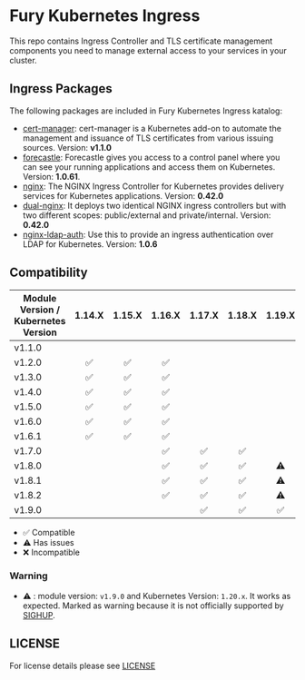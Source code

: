 # Fury Kubernetes Ingress

This repo contains Ingress Controller and TLS certificate management components you need to manage external access to
your services in your cluster.

## Ingress Packages

The following packages are included in Fury Kubernetes Ingress katalog:

- [cert-manager](katalog/cert-manager): cert-manager is a Kubernetes
add-on to automate the management and issuance of TLS certificates
from various issuing sources. Version: **v1.1.0**
- [forecastle](katalog/forecastle): Forecastle gives you access to a control
panel where you can see your running applications and access them
on Kubernetes. Version: **1.0.61**.
- [nginx](katalog/nginx): The NGINX Ingress Controller for Kubernetes
provides delivery services for Kubernetes applications. Version: **0.42.0**
- [dual-nginx](katalog/dual-nginx): It deploys two identical NGINX ingress controllers
but with two different scopes: public/external and private/internal. Version: **0.42.0**
- [nginx-ldap-auth](katalog/nginx-ldap-auth): Use this to provide an ingress authentication over LDAP for
Kubernetes. Version: **1.0.6**


## Compatibility

| Module Version / Kubernetes Version | 1.14.X             | 1.15.X             | 1.16.X             | 1.17.X             | 1.18.X             | 1.19.X             | 1.20.X             |
|-------------------------------------|:------------------:|:------------------:|:------------------:|:------------------:|:------------------:|:------------------:|:------------------:|
| v1.1.0                              |                    |                    |                    |                    |                    |                    |                    |
| v1.2.0                              | :white_check_mark: | :white_check_mark: | :white_check_mark: |                    |                    |                    |                    |
| v1.3.0                              | :white_check_mark: | :white_check_mark: | :white_check_mark: |                    |                    |                    |                    |
| v1.4.0                              | :white_check_mark: | :white_check_mark: | :white_check_mark: |                    |                    |                    |                    |
| v1.5.0                              | :white_check_mark: | :white_check_mark: | :white_check_mark: |                    |                    |                    |                    |
| v1.6.0                              | :white_check_mark: | :white_check_mark: | :white_check_mark: |                    |                    |                    |                    |
| v1.6.1                              | :white_check_mark: | :white_check_mark: | :white_check_mark: |                    |                    |                    |                    |
| v1.7.0                              |                    |                    | :white_check_mark: | :white_check_mark: | :white_check_mark: |                    |                    |
| v1.8.0                              |                    |                    | :white_check_mark: | :white_check_mark: | :white_check_mark: |      :warning:     |                    |
| v1.8.1                              |                    |                    | :white_check_mark: | :white_check_mark: | :white_check_mark: |      :warning:     |                    |
| v1.8.2                              |                    |                    | :white_check_mark: | :white_check_mark: | :white_check_mark: |      :warning:     |                    |
| v1.9.0                              |                    |                    |                    | :white_check_mark: | :white_check_mark: | :white_check_mark: |      :warning:     |

- :white_check_mark: Compatible
- :warning: Has issues
- :x: Incompatible

### Warning

- :warning: : module version: `v1.9.0` and Kubernetes Version: `1.20.x`. It works as expected. Marked as warning
because it is not officially supported by [SIGHUP](https://sighup.io).

## LICENSE

For license details please see [LICENSE](LICENSE)
